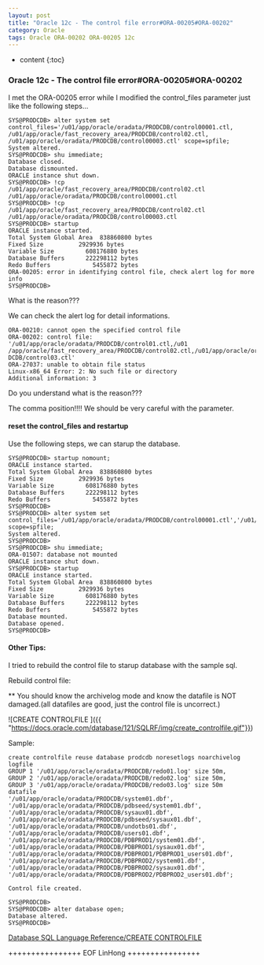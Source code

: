 ```yaml
---
layout: post
title: "Oracle 12c - The control file error#ORA-00205#ORA-00202"
category: Oracle
tags: Oracle ORA-00202 ORA-00205 12c
---
```


* content
{:toc}


### Oracle 12c - The control file error#ORA-00205#ORA-00202

I met the ORA-00205 error while I modified the control_files parameter just like the following steps...

	SYS@PRODCDB> alter system set control_files='/u01/app/oracle/oradata/PRODCDB/control00001.ctl, /u01/app/oracle/fast_recovery_area/PRODCDB/control02.ctl, /u01/app/oracle/oradata/PRODCDB/control00003.ctl' scope=spfile;
	System altered.
	SYS@PRODCDB> shu immediate;
	Database closed.
	Database dismounted.
	ORACLE instance shut down.
	SYS@PRODCDB> !cp /u01/app/oracle/fast_recovery_area/PRODCDB/control02.ctl /u01/app/oracle/oradata/PRODCDB/control00001.ctl 
	SYS@PRODCDB> !cp /u01/app/oracle/fast_recovery_area/PRODCDB/control02.ctl /u01/app/oracle/oradata/PRODCDB/control00003.ctl        
	SYS@PRODCDB> startup
	ORACLE instance started.
	Total System Global Area  838860800 bytes
	Fixed Size		    2929936 bytes
	Variable Size		  608176880 bytes
	Database Buffers	  222298112 bytes
	Redo Buffers		    5455872 bytes
	ORA-00205: error in identifying control file, check alert log for more info
	SYS@PRODCDB>

What is the reason???










We can check the alert log for detail informations.

	ORA-00210: cannot open the specified control file
	ORA-00202: control file: '/u01/app/oracle/oradata/PRODCDB/control01.ctl,/u01
	/app/oracle/fast_recovery_area/PRODCDB/control02.ctl,/u01/app/oracle/oradata/PRO
	DCDB/control03.ctl'
	ORA-27037: unable to obtain file status
	Linux-x86_64 Error: 2: No such file or directory
	Additional information: 3

Do you understand what is the reason???

The comma position!!!! We should be very careful with the parameter.

#### reset the control_files and restartup

Use the following steps, we can starup the database.

	SYS@PRODCDB> startup nomount;
	ORACLE instance started.
	Total System Global Area  838860800 bytes
	Fixed Size		    2929936 bytes
	Variable Size		  608176880 bytes
	Database Buffers	  222298112 bytes
	Redo Buffers		    5455872 bytes
	SYS@PRODCDB> 
	SYS@PRODCDB> alter system set control_files='/u01/app/oracle/oradata/PRODCDB/control00001.ctl','/u01/app/oracle/fast_recovery_area/PRODCDB/control02.ctl','/u01/app/oracle/oradata/PRODCDB/control00003.ctl' scope=spfile;
	System altered.
	SYS@PRODCDB>
	SYS@PRODCDB> shu immediate;
	ORA-01507: database not mounted
	ORACLE instance shut down.
	SYS@PRODCDB> startup
	ORACLE instance started.
	Total System Global Area  838860800 bytes
	Fixed Size		    2929936 bytes
	Variable Size		  608176880 bytes
	Database Buffers	  222298112 bytes
	Redo Buffers		    5455872 bytes
	Database mounted.
	Database opened.
	SYS@PRODCDB> 

#### Other Tips: 

I tried to rebuild the control file to starup database with the sample sql.

Rebuild control file:

** You should know the archivelog mode and know the datafile is NOT damaged.(all datafiles are good, just the control file is uncorrect.)

![CREATE CONTROLFILE ]({{ "https://docs.oracle.com/database/121/SQLRF/img/create_controlfile.gif"}})	

Sample:

	create controlfile reuse database prodcdb noresetlogs noarchivelog
	logfile
	GROUP 1 '/u01/app/oracle/oradata/PRODCDB/redo01.log' size 50m,
	GROUP 2 '/u01/app/oracle/oradata/PRODCDB/redo02.log' size 50m,
	GROUP 3 '/u01/app/oracle/oradata/PRODCDB/redo03.log' size 50m
	datafile
	'/u01/app/oracle/oradata/PRODCDB/system01.dbf',
	'/u01/app/oracle/oradata/PRODCDB/pdbseed/system01.dbf',
	'/u01/app/oracle/oradata/PRODCDB/sysaux01.dbf',
	'/u01/app/oracle/oradata/PRODCDB/pdbseed/sysaux01.dbf',
	'/u01/app/oracle/oradata/PRODCDB/undotbs01.dbf',
	'/u01/app/oracle/oradata/PRODCDB/users01.dbf',
	'/u01/app/oracle/oradata/PRODCDB/PDBPROD1/system01.dbf',
	'/u01/app/oracle/oradata/PRODCDB/PDBPROD1/sysaux01.dbf',
	'/u01/app/oracle/oradata/PRODCDB/PDBPROD1/PDBPROD1_users01.dbf',
	'/u01/app/oracle/oradata/PRODCDB/PDBPROD2/system01.dbf',
	'/u01/app/oracle/oradata/PRODCDB/PDBPROD2/sysaux01.dbf',
	'/u01/app/oracle/oradata/PRODCDB/PDBPROD2/PDBPROD2_users01.dbf';

	Control file created.

	SYS@PRODCDB> 
	SYS@PRODCDB> alter database open;
	Database altered.
	SYS@PRODCDB> 


	
[Database SQL Language Reference/CREATE CONTROLFILE ](https://docs.oracle.com/database/121/SQLRF/statements_5004.htm#SQLRF01203)




	
++++++++++++++++ EOF LinHong ++++++++++++++++	






